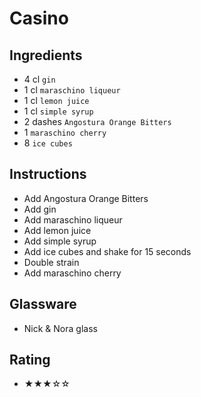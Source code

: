 # Casino

## Ingredients
- 4 cl `gin`
- 1 cl `maraschino liqueur`
- 1 cl `lemon juice`
- 1 cl `simple syrup`
- 2 dashes `Angostura Orange Bitters`
- 1 `maraschino cherry`
- 8 `ice cubes`

## Instructions
- Add Angostura Orange Bitters
- Add gin
- Add maraschino liqueur
- Add lemon juice
- Add simple syrup
- Add ice cubes and shake for 15 seconds
- Double strain
- Add maraschino cherry

## Glassware
- Nick & Nora glass

## Rating
- ★★★☆☆